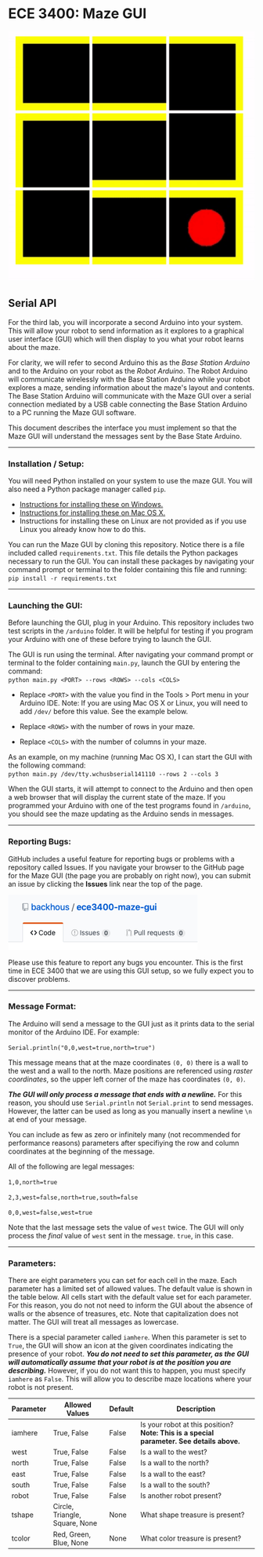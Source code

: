 # ECE 3400: Maze GUI

![GUI](./maze.gif)

## Serial API

For the third lab, you will incorporate a second Arduino into your system. This will allow your robot to send information as it explores to a graphical user interface (GUI) which will then display to you what your robot learns about the maze.

For clarity, we will refer to second Arduino this as the _Base Station Arduino_ and to the Arduino on your robot as the _Robot Arduino_. The Robot Arduino will communicate wirelessly with the Base Station Arduino while your robot explores a maze, sending information about the maze's layout and contents. The Base Station Arduino will communicate with the Maze GUI over a serial connection mediated by a USB cable connecting the Base Station Arduino to a PC running the Maze GUI software. 

This document describes the interface you must implement so that the Maze GUI will understand the messages sent by the Base State Arduino.

---

### Installation / Setup:

You will need Python installed on your system to use the maze GUI. You will also need a Python package manager called `pip`.

- [Instructions for installing these on Windows.](https://github.com/BurntSushi/nfldb/wiki/Python-&-pip-Windows-installation)
- [Instructions for installing these on Mac OS X.](https://stackoverflow.com/questions/17271319/how-do-i-install-pip-on-macos-or-os-x)
- Instructions for installing these on Linux are not provided as if you use Linux you already know how to do this.

You can run the Maze GUI by cloning this repository. Notice there is a file included called `requirements.txt`. This file details the Python packages necessary to run the GUI. You can install these packages by navigating your command prompt or terminal to the folder containing this file and running:
`pip install -r requirements.txt` 

---

### Launching the GUI:

Before launching the GUI, plug in your Arduino. This repository includes two test scripts in the `/arduino` folder. It will be helpful for testing if you program your Arduino with one of these before trying to launch the GUI.

The GUI is run using the terminal. After navigating your command prompt or terminal to the folder containing `main.py`, launch the GUI by entering the command:  
`python main.py <PORT> --rows <ROWS> --cols <COLS>`

- Replace `<PORT>` with the value you find in the Tools > Port menu in your Arduino IDE. Note: If you are using Mac OS X or Linux, you will need to add `/dev/` before this value. See the example below.

- Replace `<ROWS>` with the number of rows in your maze.

- Replace `<COLS>` with the number of columns in your maze.

As an example, on my machine (running Mac OS X), I can start the GUI with the following command:  
`python main.py /dev/tty.wchusbserial141110 --rows 2 --cols 3`

When the GUI starts, it will attempt to connect to the Arduino and then open a web browser that will display the current state of the maze. If you programmed your Arduino with one of the test programs found in `/arduino`, you should see the maze updating as the Arduino sends in messages.

---

### Reporting Bugs:

GitHub includes a useful feature for reporting bugs or problems with a repository called Issues. If you navigate your browser to the GitHub page for the Maze GUI (the page you are probably on right now), you can submit an issue by clicking the __Issues__ link near the top of the page.

![Issues](./issues.png)

Please use this feature to report any bugs you encounter. This is the first time in ECE 3400 that we are using this GUI setup, so we fully expect you to discover problems.

---

### Message Format:

The Arduino will send a message to the GUI just as it prints data to the 
serial monitor of the Arduino IDE. For example:

`Serial.println("0,0,west=true,north=true")`

This message means that at the maze coordinates `(0, 0)` there is a wall to the
west and a wall to the north. Maze positions are referenced using 
*raster coordinates*, so the upper left corner of the maze has coordinates
`(0, 0)`.

___The GUI will only process a message that ends with a newline.___ For this
reason, you should use `Serial.println` not `Serial.print` to send messages. 
However, the latter can be used as long as you manually insert a newline `\n` at
end of your message.

You can include as few as zero or infinitely many (not recommended for 
performance reasons) parameters after specifiying the row and column coordinates 
at the beginning of the message.

All of the following are legal messages:

`1,0,north=true`

`2,3,west=false,north=true,south=false`

`0,0,west=false,west=true`

Note that the last message sets the value of `west` twice. The GUI will only
process the *final* value of `west` sent in the message. `true`, in this 
case.

---

### Parameters:
There are eight parameters you can set for each cell in the maze. Each parameter has a limited set of allowed values. The default value is shown in the table below. All cells start with the default value set for each parameter. For this reason, you do not not need to inform the GUI about the absence of walls or the absence of treasures, etc. Note that capitalization does not matter. The GUI will treat all messages as lowercase.

There is a special parameter called `iamhere`. When this parameter is set to `True`, the GUI will show an icon at the given coordinates indicating the presence of your robot. ___You do not need to set this parameter, as the GUI will automatically assume that your robot is at the position you are describing.___ However, if you do not want this to happen, you must specify `iamhere` as `False`. This will allow you to describe maze locations where your robot is not present.

|Parameter   |Allowed Values   |Default   |Description|
|---|---|---|---|
|iamhere|True, False|False|Is your robot at this position? __Note: This is a special parameter. See details above.__|
|west   |True, False   |False   |Is a wall to the west?|
|north   |True, False   |False   |Is a wall to the north?|
|east   |True, False   |False   |Is a wall to the east?|
|south   |True, False   |False   |Is a wall to the south?|
|robot   |True, False   |False   |Is another robot present?|
|tshape   |Circle, Triangle, Square, None   |None   |What shape treasure is present?|
|tcolor   |Red, Green, Blue, None   |None   |What color treasure is present?|
